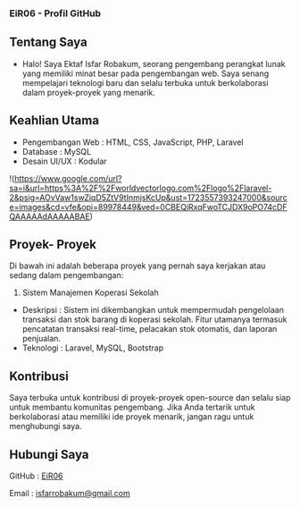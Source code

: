 ### EiR06 - Profil GitHub
## Tentang Saya
 - Halo! Saya Ektaf Isfar Robakum, seorang pengembang perangkat lunak yang memiliki minat besar pada pengembangan web. Saya senang mempelajari teknologi baru dan selalu terbuka untuk berkolaborasi dalam proyek-proyek yang menarik.

## Keahlian Utama
- Pengembangan Web : HTML, CSS, JavaScript, PHP, Laravel
- Database : MySQL
- Desain UI/UX : Kodular

!(https://www.google.com/url?sa=i&url=https%3A%2F%2Fworldvectorlogo.com%2Flogo%2Flaravel-2&psig=AOvVaw1swZiqD5ZtV9tInmjsKcUp&ust=1723557393247000&source=images&cd=vfe&opi=89978449&ved=0CBEQjRxqFwoTCJDX9oPO74cDFQAAAAAdAAAAABAE)

## Proyek- Proyek
Di bawah ini adalah beberapa proyek yang pernah saya kerjakan atau sedang dalam pengembangan:

 1. Sistem Manajemen Koperasi Sekolah

- Deskripsi : Sistem ini dikembangkan untuk mempermudah pengelolaan transaksi dan stok barang di koperasi sekolah. Fitur utamanya termasuk pencatatan transaksi real-time, pelacakan stok otomatis, dan laporan penjualan.
- Teknologi : Laravel, MySQL, Bootstrap

## Kontribusi
Saya terbuka untuk kontribusi di proyek-proyek open-source dan selalu siap untuk membantu komunitas pengembang. Jika Anda tertarik untuk berkolaborasi atau memiliki ide proyek menarik, jangan ragu untuk menghubungi saya.

## Hubungi Saya
GitHub : <a rel="noreferrer" target="_new" href="https://github.com/eir06">EiR06</a>

Email : isfarrobakum@gmail.com
